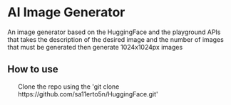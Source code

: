 # AI Image Generator

An image generator based on the HuggingFace and the playground APIs that takes the description of the desired image and the number of images that must be generated then generate 1024x1024px images

## How to use

<ol>
Clone the repo using the 'git clone https://github.com/sa11erto5n/HuggingFace.git'
</ol>
